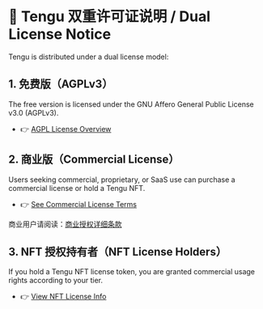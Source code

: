 # 💼 Tengu 双重许可证说明 / Dual License Notice

Tengu is distributed under a dual license model:

## 1. 免费版（AGPLv3）
The free version is licensed under the GNU Affero General Public License v3.0 (AGPLv3).
- 👉 [AGPL License Overview](./agplv3)

## 2. 商业版（Commercial License）
Users seeking commercial, proprietary, or SaaS use can purchase a commercial license or hold a Tengu NFT.
- 👉 [See Commercial License Terms](./commercial)

商业用户请阅读：[商业授权详细条款](./commercial.zh)

## 3. NFT 授权持有者（NFT License Holders）
If you hold a Tengu NFT license token, you are granted commercial usage rights according to your tier.
- 👉 [View NFT License Info](./nft)

